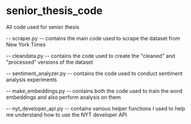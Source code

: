 # senior_thesis_code
All code used for senior thesis 


-- scraper.py -- contains the main code used to scrape the dataset from New York Times

-- cleandata.py -- contains the code used to create the "cleaned" and "processed" versions of the dataset

-- sentiment_analyzer.py -- contains the code used to conduct sentiment analysis experiments

-- make_embeddings.py -- contains both the code used to train the word embeddings and also perform analysis on them

-- nyt_developer_api.py -- contains various helper functions I used to help me understand how to use the NYT developer API
